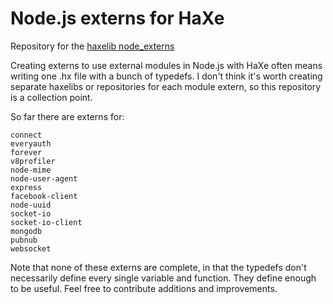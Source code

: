 # Node.js externs for HaXe

Repository for the [haxelib node_externs](http://lib.haxe.org/p/nodejs_externs)

Creating externs to use external modules in Node.js with HaXe often means writing one .hx file with a bunch of typedefs.  I don't think it's worth creating separate haxelibs or repositories for each module extern, so this repository is a collection point.

So far there are externs for:

	connect
	everyauth
	forever
	v8profiler
	node-mime
	node-user-agent
	express
	facebook-client
	node-uuid
	socket-io
	socket-io-client
	mongodb
	pubnub
	websocket
	
Note that none of these externs are complete, in that the typedefs don't necessarily define every single variable and function.  They define enough to be useful.  Feel free to contribute additions and improvements. 
